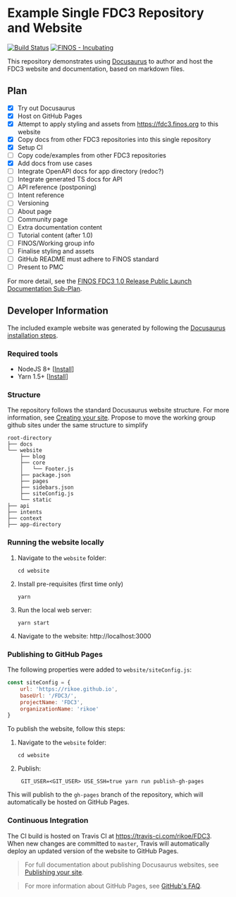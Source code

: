 # Example Single FDC3 Repository and Website

[![Build Status](https://travis-ci.com/rikoe/FDC3.svg?branch=master)](https://travis-ci.com/rikoe/FDC3)
[![FINOS - Incubating](https://cdn.rawgit.com/finos/contrib-toolbox/master/images/badge-incubating.svg)](https://finosfoundation.atlassian.net/wiki/display/FINOS/Incubating)

This repository demonstrates using [Docusaurus](https://docusaurus.io) to author and host the FDC3 website and documentation, based on markdown files.

## Plan

- [x] Try out Docusaurus
- [x] Host on GitHub Pages
- [x] Attempt to apply styling and assets from https://fdc3.finos.org to this website
- [x] Copy docs from other FDC3 repositories into this single repository
- [x] Setup CI
- [ ] Copy code/examples from other FDC3 repositories
- [x] Add docs from use cases
- [ ] Integrate OpenAPI docs for app directory (redoc?)
- [ ] Integrate generated TS docs for API
- [ ] API reference (postponing)
- [ ] Intent reference
- [ ] Versioning
- [ ] About page
- [ ] Community page
- [ ] Extra documentation content
- [ ] Tutorial content (after 1.0)
- [ ] FINOS/Working group info
- [ ] Finalise styling and assets
- [ ] GitHub README must adhere to FINOS standard
- [ ] Present to PMC

For more detail, see the [FINOS FDC3 1.0 Release Public Launch Documentation Sub-Plan](https://finosfoundation.atlassian.net/wiki/spaces/FDC3/pages/711950361/FDC3+1.0+Release+Public+Launch+Documentation+Sub-Plan).

## Developer Information

The included example website was generated by following the [Docusaurus installation steps](https://docusaurus.io/docs/en/installation).

### Required tools

* NodeJS 8+ [[Install](https://nodejs.org/en/download/)]
* Yarn 1.5+ [[Install](https://yarnpkg.com/lang/en/docs/install/)]

### Structure

The repository follows the standard Docusaurus website structure. For more information, see [Creating your site](https://docusaurus.io/docs/en/site-creation).
Propose to move the working group github sites under the same structure to simplify

```
root-directory
├── docs
└── website
    ├── blog
    ├── core
    │   └── Footer.js
    ├── package.json
    ├── pages
    ├── sidebars.json
    ├── siteConfig.js
    └── static
├── api
├── intents   
├── context
├── app-directory 
```

### Running the website locally

1. Navigate to the `website` folder:
   ```
   cd website
   ```

2. Install pre-requisites (first time only)
   ```
   yarn
   ```

3. Run the local web server: 
   ```
   yarn start
   ```

4. Navigate to the website: http://localhost:3000

### Publishing to GitHub Pages

The following properties were added to `website/siteConfig.js`:

```js
const siteConfig = {
    url: 'https://rikoe.github.io',
    baseUrl: '/FDC3/',
    projectName: 'FDC3',
    organizationName: 'rikoe'
}
```

To publish the website, follow this steps:

1. Navigate to the `website` folder:
   ```
   cd website
   ```

2. Publish: 
   ```
    GIT_USER=<GIT_USER> USE_SSH=true yarn run publish-gh-pages
   ```

This will publish to the `gh-pages` branch of the repository, which will automatically be hosted on GitHub Pages.

### Continuous Integration

The CI build is hosted on Travis CI at https://travis-ci.com/rikoe/FDC3. When new changes are committed to `master`, Travis will automatically deploy an updated version of the website to GitHub Pages.

> For full documentation about publishing Docusaurus websites, see [Publishing your site](https://docusaurus.io/docs/en/publishing).

> For more information about GitHub Pages, see [GitHub's FAQ](https://help.github.com/articles/user-organization-and-project-pages/).